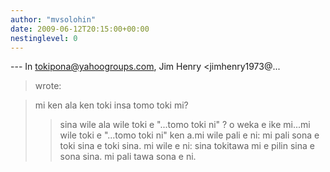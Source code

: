 ```yaml
---
author: "mvsolohin"
date: 2009-06-12T20:15:00+00:00
nestinglevel: 0
---
```

\---
 In [tokipona@yahoogroups.com](mailto://tokipona@yahoogroups.com), Jim Henry <jimhenry1973@...
> wrote:

> 
> mi ken ala ken toki insa tomo toki mi?
>> sina wile ala wile toki e "...tomo toki ni" ?
>o weka e ike mi...mi wile toki e "...tomo toki ni"
> ken a.mi wile pali e ni: mi pali sona e toki sina e toki sina. mi wile e ni: sina tokitawa mi e pilin sina e sona sina. mi pali tawa sona e ni.